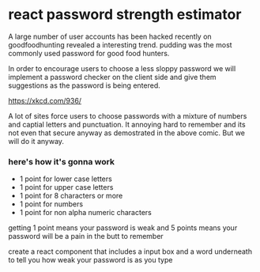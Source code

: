# react password strength estimator

A large number of user accounts has been hacked recently on goodfoodhunting revealed a interesting trend. pudding was the most commonly used password for good food hunters.

In order to encourage users to choose a less sloppy password we will implement a password checker on the client side and give them suggestions as the password is being entered. 

https://xkcd.com/936/

A lot of sites force users to choose passwords with a mixture of numbers and captial letters and punctuation. It annoying hard to remember and its not even that secure anyway as demostrated in the above comic. But we will do it anyway.

### here's how it's gonna work

- 1 point for lower case letters
- 1 point for upper case letters
- 1 point for 8 characters or more
- 1 point for numbers
- 1 point for non alpha numeric characters

getting 1 point means your password is weak and 5 points means your password will be a pain in the butt to remember

create a react component that includes a input box and a word underneath to tell you how weak your password is as you type 





